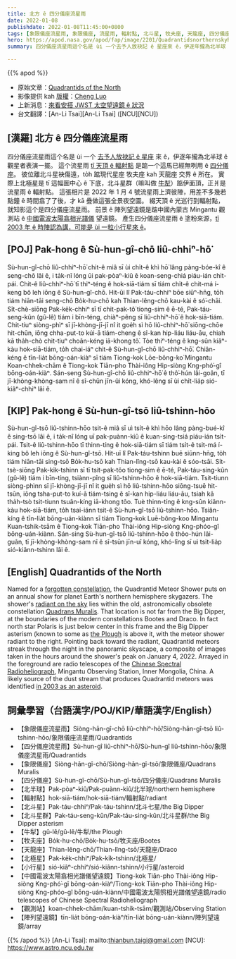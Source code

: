 ```yaml
---
title: 北方 ê 四分儀座流星雨
date: 2022-01-08
publishdate: 2022-01-08T11:45:00+0800
tags: [象限儀座流星雨, 象限儀座, 流星雨, 輻射點, 北斗星, 牧夫座, 天龍座, 四分儀座流星雨, 四分儀座, 小行星, 北半球, 北極星]
hero: https://apod.nasa.gov/apod/fap/image/2201/QuadrantidsnorthernskyRadioTelescopeArray1024.jpg
summary: 四分儀座流星雨這个名是 ùi 一个去予人放袂記 ê 星座來 ê，伊逐年攏為北半球 ê 觀星者表演一擺。

---
```


{{% apod %}}

- 原始文章：[Quadrantids of the North](https://apod.nasa.gov/apod/ap220108.html)
- 影像提供 kah [版權][copyright]：[Cheng Luo](mailto:star-wolf-fire@163.com)
- 上新消息：[來看安搭 JWST 太空望遠鏡 ê 狀況](https://jwst.nasa.gov/content/webbLaunch/whereIsWebb.html)
- 台文翻譯：[An-Li Tsai][An-Li Tsai] ([NCU][NCU])

## [漢羅] 北方 ê 四分儀座流星雨
四分儀座流星雨這个名是 ùi 一个 [去予人放袂記 ê 星座][forgotten constellation] 來 ê，伊逐年攏為北半球 ê 觀星者表演一擺。
這个流星雨 [tī 天頂 ê 輻射點][radiant on the sky] 是踮一个這馬已經無咧用 ê [四分儀座][Quadrans Muralis]。
彼位離北斗星袂傷遠，to̍h 踮現代星座 牧夫座 kah 天龍座 交界 ê 所在。
實際上北極星是 tī 這幅圖中心 ê 下底，北斗星群（嘛叫做 [牛犁][the Plough]）踮伊面頂，正爿是流星雨 ê 輻射點。
這張相片是 2022 年 1 月 4 號流星雨上濟彼陣，用差不多幾若點鐘 ê 時間翕了了後，才 kā 疊做這張全景夜空圖。
綴天頂 ê 光巡行到輻射點，就知影這个是四分儀座流星雨。
前景 ê 陣列望遠鏡是踮中國內蒙古 Mingantu 觀測站 ê [中國電波太陽翕相光譜儀][Chinese Spectral Radioheliograph] 望遠鏡。
產生四分儀座流星雨 ê 塗粉來源，[tī 2003 年 ê 時陣認為講，可能是 ùi 一粒小行星來 ê][in 2003 as an asteroid]。

## [POJ] Pak-hong ê Sù-hun-gî-chō liû-chhiⁿ-hō͘
Sù-hun-gî-chō liû-chhiⁿ-hō͘ chit-ê miâ sī ùi chi̍t-ê khì hō͘ lâng pàng-bóe-kî ê seng-chō lâi ê, i ta̍k-nî lóng ūi pak-pòaⁿ-kiû ê koan-seng-chiá piáu-ián chi̍t-pái.
Chit-ê liû-chhiⁿ-hō͘ tī thiⁿ-téng ê hok-siā-tiám sī tiám chi̍t-ê chit-má í-keng bô leh iōng ê Sù-hun-gî-chō.
Hit-ūi lî Pak-táu-chhiⁿ bōe siūⁿ-hn̄g, to̍h tiám hiān-tāi seng-chō Bo̍k-hu-chō kah Thian-lêng-chō kau-kài ê só͘-chāi.
Si̍t-chè-siōng Pak-ke̍k-chhiⁿ sī tī chit-pak-tô͘ tiong-sim ê ē-té, Pak-táu-seng-kûn (gû-lê) tiám i bīn-téng, chiàⁿ-pêng sī liû-chhiⁿ-hō͘ ê hok-siā-tiám.
Chit-tiuⁿ siòng-phìⁿ sī jī-khòng-jī-jī nî it goe̍h sì hō liû-chhiⁿ-hō͘ siōng-chōe hit-chūn, iōng chha-put-to kúi-ā tiám-cheng ê sî-kan hip-liáu liáu-āu, chiah kā tha̍h-chò chit-tiuⁿ choân-kéng iā-khong tô͘.
Tòe thiⁿ-téng ê kng-sûn kiâⁿ-kàu hok-siā-tiám, to̍h chai-iáⁿ chit-ê Sù-hun-gî-chō liû-chhiⁿ-hō͘.
Chiân-kéng ê tīn-lia̍t bōng-oán-kiàⁿ sī tiám Tiong-kok Lōe-bông-ko͘ Mingantu Koan-chhek-chām ê Tiong-kok Tiān-pho Thài-iông Hip-siòng Kng-phó͘-gî bōng-oán-kiàⁿ.
Sán-seng Sù-hun-gî-chō liû-chhiⁿ-hō͘ ê thô͘-hún lâi-goân, tī jī-khòng-khòng-sam nî ê sî-chūn jīn-ûi kóng, khó-lêng sī ùi chi̍t-lia̍p sió-kiâⁿ-chhiⁿ lâi ê.

## [KIP] Pak-hong ê Sù-hun-gî-tsō liû-tshinn-hōo
Sù-hun-gî-tsō liû-tshinn-hōo tsit-ê miâ sī uì tsi̍t-ê khì hōo lâng pàng-bué-kî ê sing-tsō lâi ê, i ta̍k-nî lóng uī pak-puànn-kiû ê kuan-sing-tsiá piáu-ián tsi̍t-pái.
Tsit-ê liû-tshinn-hōo tī thinn-tíng ê hok-siā-tiám sī tiám tsi̍t-ê tsit-má í-king bô leh iōng ê Sù-hun-gî-tsō.
Hit-uī lî Pak-táu-tshinn buē siūnn-hn̄g, to̍h tiám hiān-tāi sing-tsō Bo̍k-hu-tsō kah Thian-lîng-tsō kau-kài ê sóo-tsāi.
Si̍t-tsè-siōng Pak-ki̍k-tshinn sī tī tsit-pak-tôo tiong-sim ê ē-té, Pak-táu-sing-kûn (gû-lê) tiám i bīn-tíng, tsiànn-pîng sī liû-tshinn-hōo ê hok-siā-tiám.
Tsit-tiunn siòng-phìnn sī jī-khòng-jī-jī nî it gue̍h sì hō liû-tshinn-hōo siōng-tsuē hit-tsūn, iōng tsha-put-to kuí-ā tiám-tsing ê sî-kan hip-liáu liáu-āu, tsiah kā tha̍h-tsò tsit-tiunn tsuân-kíng iā-khong tôo.
Tuè thinn-tíng ê kng-sûn kiânn-kàu hok-siā-tiám, to̍h tsai-iánn tsit-ê Sù-hun-gî-tsō liû-tshinn-hōo.
Tsiân-kíng ê tīn-lia̍t bōng-uán-kiànn sī tiám Tiong-kok Luē-bông-koo Mingantu Kuan-tshik-tsām ê Tiong-kok Tiān-pho Thài-iông Hip-siòng Kng-phóo-gî bōng-uán-kiànn.
Sán-sing Sù-hun-gî-tsō liû-tshinn-hōo ê thôo-hún lâi-guân, tī jī-khòng-khòng-sam nî ê sî-tsūn jīn-uî kóng, khó-lîng sī uì tsi̍t-lia̍p sió-kiânn-tshinn lâi ê.

## [English] Quadrantids of the North

Named for a [forgotten constellation][forgotten constellation], the Quadrantid Meteor Shower puts on an annual show for planet Earth's northern hemisphere skygazers.
The shower's [radiant on the sky][radiant on the sky] lies within the old, astronomically obsolete constellation [Quadrans Muralis][Quadrans Muralis].
That location is not far from the Big Dipper, at the boundaries of the modern constellations Bootes and Draco.
In fact north star Polaris is just below center in this frame and the Big Dipper asterism (known to some as [the Plough][the Plough] is above it, with the meteor shower radiant to the right.
Pointing back toward the radiant, Quadrantid meteors streak through the night in the panoramic skyscape, a composite of images taken in the hours around the shower's peak on January 4, 2022.
Arrayed in the foreground are radio telescopes of the [Chinese Spectral Radioheliograph][Chinese Spectral Radioheliograph], Mingantu Observing Station, Inner Mongolia, China.
A likely source of the dust stream that produces Quadrantid meteors was identified [in 2003 as an asteroid][in 2003 as an asteroid].

## 詞彙學習（台語漢字/POJ/KIP/華語漢字/English）
- 【象限儀座流星雨】Siòng-hān-gî-chō liû-chhiⁿ-hō͘/Siòng-hān-gî-tsō liû-tshinn-hōo/象限儀座流星雨/Quadrantids
- 【四分儀座流星雨】Sù-hun-gî liû-chhiⁿ-hō͘/Sù-hun-gî liû-tshinn-hōo/象限儀座流星雨/Quadrantids
- 【象限儀座】Siòng-hān-gî-chō/Siòng-hān-gî-tsō/象限儀座/Quadrans Muralis
- 【四分儀座】Sù-hun-gî-chō/Sù-hun-gî-tsō/四分儀座/Quadrans Muralis
- 【北半球】Pak-pòaⁿ-kiû/Pak-puànn-kiû/北半球/northern hemisphere
- 【輻射點】hok-siā-tiám/hok-siā-tiám/輻射點/radiant
- 【北斗星】Pak-táu-chhiⁿ/Pak-táu-tshinn/北斗七星/the Big Dipper
- 【北斗星群】Pak-táu-seng-kûn/Pak-táu-sing-kûn/北斗星群/the Big Dipper asterism
- 【牛犁】gû-lê/gû-lê/牛犁/the Plough
- 【牧夫座】Bo̍k-hu-chō/Bo̍k-hu-tsō/牧夫座/Bootes
- 【天龍座】Thian-lêng-chō/Thian-lîng-tsō/天龍座/Draco
- 【北極星】Pak-ke̍k-chhiⁿ/Pak-ki̍k-tshinn/北極星/
- 【小行星】sió-kiâⁿ-chhiⁿ/sió-kiânn-tshinn/小行星/asteroid
- 【中國電波太陽翕相光譜儀望遠鏡】Tiong-kok Tiān-pho Thài-iông Hip-siòng Kng-phó͘-gî bōng-oán-kiàⁿ/Tiong-kok Tiān-pho Thài-iông Hip-siòng Kng-phóo-gî bōng-uán-kiànn/中國電波太陽照相光譜儀望遠鏡/radio telescopes of Chinese Spectral Radioheliograph
- 【觀測站】koan-chhek-chām/kuan-tshik-tsām/觀測站/Observing Station
- 【陣列望遠鏡】tīn-lia̍t bōng-oán-kiàⁿ/tīn-lia̍t bōng-uán-kiànn/陣列望遠鏡/array


{{% /apod %}}
[An-Li Tsai]: mailto:thianbun.taigi@gmail.com
[NCU]: https://www.astro.ncu.edu.tw

[copyright]: https://apod.nasa.gov/apod/fap/lib/about_apod.html#srapply

[forgotten constellation]:https://en.wikipedia.org/wiki/Former_constellations
[radiant on the sky]:https://apod.nasa.gov/apod/ap070812.html
[Quadrans Muralis]:http://www.ianridpath.com/startales/quadrans.htm
[the Plough]:https://apod.nasa.gov/apod/ap190815.html
[Chinese Spectral Radioheliograph]:http://english.nao.cas.cn/research/stations/202103/t20210321_265692.html
[in 2003 as an asteroid]:http://leonid.arc.nasa.gov/leonidnews47.html
